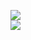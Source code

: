 [![](https://img.shields.io/badge/Made%20With-Github%20Spray-lightgrey.svg?style=for-the-badge&logo=github)](https://github.com/Annihil/github-spray#1862)  
[![](https://i.imgur.com/2DrTn0Z.gif)](https://github.com/Annihil/github-spray)